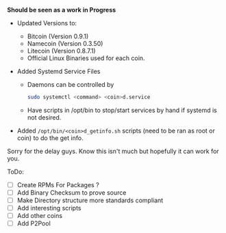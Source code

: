 **Should be seen as a work in Progress**

* Updated Versions to:
    * Bitcoin (Version 0.9.1)
    * Namecoin (Version 0.3.50)
    * Litecoin (Version 0.8.7.1)
    * Official Linux Binaries used for each coin. 

* Added Systemd Service Files
    * Daemons can be controlled by
        
        ```bash
        sudo systemctl <command> <coin>d.service
        ```
    * Have scripts in /opt/bin to stop/start services by hand if systemd is not desired. 
* Added ```/opt/bin/<coin>d_getinfo.sh``` scripts (need to be ran as root or coin) to do the get info.

Sorry for the delay guys. Know this isn't much but hopefully it can work for you.

ToDo:

* [ ] Create RPMs For Packages ?
* [ ] Add Binary Checksum to prove source
* [ ] Make Directory structure more standards compliant
* [ ] Add interesting scripts
* [ ] Add other coins
* [ ] Add P2Pool